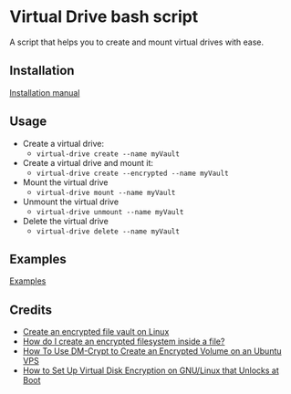 # Virtual Drive bash script

A script that helps you to create and mount virtual drives with ease.

## Installation

[Installation manual](https://github.com/rashkopetrov/virtual-drive/blob/master/README-INSTALLATION.md)

## Usage

-   Create a virtual drive:
    -   `virtual-drive create --name myVault`
-   Create a virtual drive and mount it:
    -   `virtual-drive create --encrypted --name myVault`
-   Mount the virtual drive
    -   `virtual-drive mount --name myVault`
-   Unmount the virtual drive
    -   `virtual-drive unmount --name myVault`
-   Delete the virtual drive
    -   `virtual-drive delete --name myVault`

## Examples

[Examples](https://github.com/rashkopetrov/virtual-drive/blob/master/README-EXAMPLE.md)

## Credits

-   [Create an encrypted file vault on Linux](https://opensource.com/article/21/4/linux-encryption)
-   [How do I create an encrypted filesystem inside a file?](https://askubuntu.com/questions/58935/how-do-i-create-an-encrypted-filesystem-inside-a-file)
-   [How To Use DM-Crypt to Create an Encrypted Volume on an Ubuntu VPS](https://www.digitalocean.com/community/tutorials/how-to-use-dm-crypt-to-create-an-encrypted-volume-on-an-ubuntu-vps)
-   [How to Set Up Virtual Disk Encryption on GNU/Linux that Unlocks at Boot](https://leewc.com/articles/how-to-set-up-virtual-disk-encryption-linux/)

